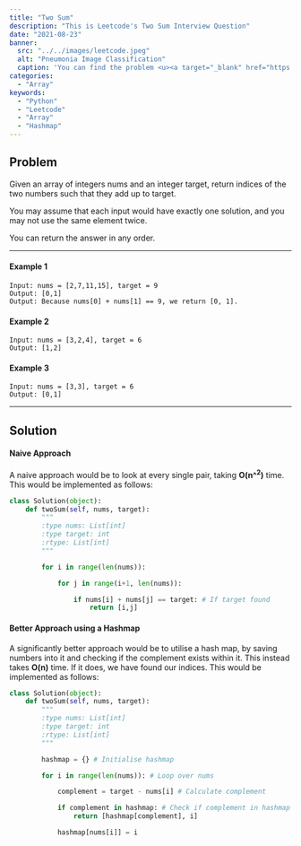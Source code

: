 ```yaml
---
title: "Two Sum"
description: "This is Leetcode's Two Sum Interview Question"
date: "2021-08-23"
banner:
  src: "../../images/leetcode.jpeg"
  alt: "Pneumonia Image Classification"
  caption: 'You can find the problem <u><a target="_blank" href="https://leetcode.com/problems/two-sum/">Here</a></u>'
categories:
  - "Array"
keywords:
  - "Python"
  - "Leetcode"
  - "Array"
  - "Hashmap"
---
```


## Problem

Given an array of integers nums and an integer target, return indices of the two numbers such that they add up to target.

You may assume that each input would have exactly one solution, and you may not use the same element twice.

You can return the answer in any order.

<hr>

#### Example 1

```
Input: nums = [2,7,11,15], target = 9
Output: [0,1]
Output: Because nums[0] + nums[1] == 9, we return [0, 1].
```

#### Example 2

```
Input: nums = [3,2,4], target = 6
Output: [1,2]
```

#### Example 3

```
Input: nums = [3,3], target = 6
Output: [0,1]
```

<hr>

## Solution

#### Naive Approach

A naive approach would be to look at every single pair, taking <b>O(n^<sup>2</sup>)</b> time. This would be implemented as follows:

```Python
class Solution(object):
    def twoSum(self, nums, target):
        """
        :type nums: List[int]
        :type target: int
        :rtype: List[int]
        """

        for i in range(len(nums)):

            for j in range(i+1, len(nums)):

                if nums[i] + nums[j] == target: # If target found
                    return [i,j]


```

#### Better Approach using a Hashmap

A significantly better approach would be to utilise a hash map, by saving numbers into it and checking if the complement exists within it. This instead takes <b>O(n)</b> time. If it does, we have found our indices. This would be implemented as follows:

```Python
class Solution(object):
    def twoSum(self, nums, target):
        """
        :type nums: List[int]
        :type target: int
        :rtype: List[int]
        """

        hashmap = {} # Initialise hashmap

        for i in range(len(nums)): # Loop over nums

            complement = target - nums[i] # Calculate complement

            if complement in hashmap: # Check if complement in hashmap
                return [hashmap[complement], i]

            hashmap[nums[i]] = i
```
